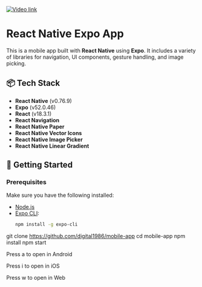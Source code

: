 [![Video link](https://www.ingeniumweb.com/in/images/how-to-create-a-mobile-app-interface-design/4916.png)](https://youtu.be/okodJW8DCiI)


# React Native Expo App

This is a mobile app built with **React Native** using **Expo**. It includes a variety of libraries for navigation, UI components, gesture handling, and image picking.

## 📦 Tech Stack

- **React Native** (v0.76.9)
- **Expo** (v52.0.46)
- **React** (v18.3.1)
- **React Navigation**
- **React Native Paper**
- **React Native Vector Icons**
- **React Native Image Picker**
- **React Native Linear Gradient**

## 🚀 Getting Started

### Prerequisites

Make sure you have the following installed:

- [Node.js](https://nodejs.org/)
- [Expo CLI](https://docs.expo.dev/get-started/installation/):  
  ```bash
  npm install -g expo-cli

git clone https://github.com/digital1986/mobile-app
cd mobile-app
npm install
npm start

Press a to open in Android

Press i to open in iOS

Press w to open in Web
